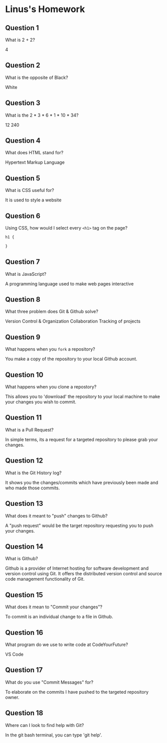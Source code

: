 # Linus's Homework

## Question 1

What is 2 + 2?

4

## Question 2

What is the opposite of Black?

White

## Question 3

What is the  2 * 3 * 6 * 1 * 10 * 34?

12 240

## Question 4 

What does HTML stand for?

Hypertext Markup Language

## Question 5

What is CSS useful for?

It is used to style a website

## Question 6

Using CSS, how would I select every `<h1>` tag on the page?

```css
h1 {

}
```

## Question 7

What is JavaScript?

A programming language used to make web pages interactive

## Question 8

What three problem does Git & Github solve?

Version Control & Organization
Collaboration
Tracking of projects

## Question 9

What happens when you `fork` a repository?

You make a copy of the repository to your local Github account.

## Question 10 

What happens when you clone a repostory?

This allows you to 'download' the repository to your local machine to make your changes you wish to commit.

## Question 11

What is a Pull Request?

In simple terms, its a request for a targeted repository to please grab your changes.

## Question 12

What is the Git History log?

It shows you the changes/commits which have previously been made and who made those commits.

## Question 13

What does it meant to "push" changes to Github?

A "push request" would be the target repository requesting you to push your changes.

## Question 14

What is Github?

Github is a provider of Internet hosting for software development and version control using Git. It offers the distributed version control and source code management functionality of Git.

## Question 15

What does it mean to "Commit your changes"?

To commit is an individual change to a file in Github.

## Question 16

What program do we use to write code at CodeYourFuture?

VS Code

## Question 17

What do you use "Commit Messages" for?

To elaborate on the commits I have pushed to the targeted repository owner.

## Question 18

Where can I look to find help with Git?

In the git bash terminal, you can type 'git help'.

